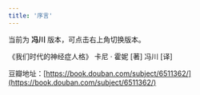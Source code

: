 ```yaml
---
title: '序言'
---
```


当前为 **冯川** 版本，可点击右上角切换版本。

《我们时代的神经症人格》 卡尼 · 霍妮 [著] 冯川 [译]

豆瓣地址：[https://book.douban.com/subject/6511362/](https://book.douban.com/subject/6511362/)
